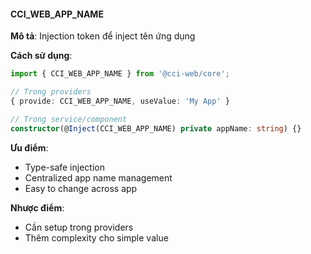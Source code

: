 #### CCI_WEB_APP_NAME

**Mô tả**: Injection token để inject tên ứng dụng

**Cách sử dụng**:

```typescript
import { CCI_WEB_APP_NAME } from '@cci-web/core';

// Trong providers
{ provide: CCI_WEB_APP_NAME, useValue: 'My App' }

// Trong service/component
constructor(@Inject(CCI_WEB_APP_NAME) private appName: string) {}
```

**Ưu điểm**:

- Type-safe injection
- Centralized app name management
- Easy to change across app

**Nhược điểm**:

- Cần setup trong providers
- Thêm complexity cho simple value
